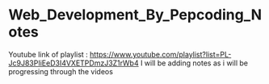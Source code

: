 # Web_Development_By_Pepcoding_Notes
Youtube link of playlist : https://www.youtube.com/playlist?list=PL-Jc9J83PIiEeD3I4VXETPDmzJ3Z1rWb4
I will be adding notes as i will be progressing through the videos 
